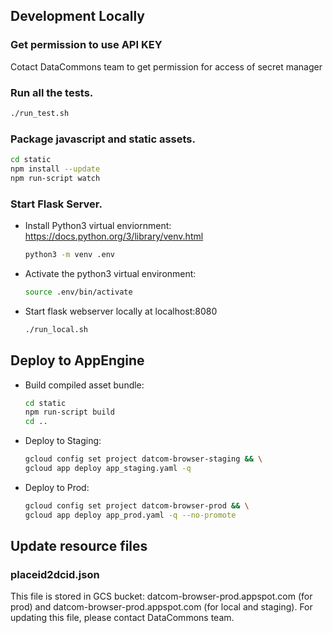 ## Development Locally

### Get permission to use API KEY

Cotact DataCommons team to get permission for access of secret manager

### Run all the tests.

```bash
./run_test.sh
```

### Package javascript and static assets.

```bash
cd static
npm install --update
npm run-script watch
```

### Start Flask Server.

- Install Python3 virtual enviornment: https://docs.python.org/3/library/venv.html

  ```bash
  python3 -m venv .env
  ```

- Activate the python3 virtual environment:

  ```bash
  source .env/bin/activate
  ```

- Start flask webserver locally at localhost:8080
  ```bash
  ./run_local.sh
  ```

## Deploy to AppEngine

- Build compiled asset bundle:

  ```bash
  cd static
  npm run-script build
  cd ..
  ```

- Deploy to Staging:

  ```bash
  gcloud config set project datcom-browser-staging && \
  gcloud app deploy app_staging.yaml -q
  ```

- Deploy to Prod:

  ```bash
  gcloud config set project datcom-browser-prod && \
  gcloud app deploy app_prod.yaml -q --no-promote
  ```


## Update resource files

### placeid2dcid.json
This file is stored in GCS bucket: datcom-browser-prod.appspot.com (for prod) and
datcom-browser-prod.appspot.com (for local and staging). For updating this file,
please contact DataCommons team.
